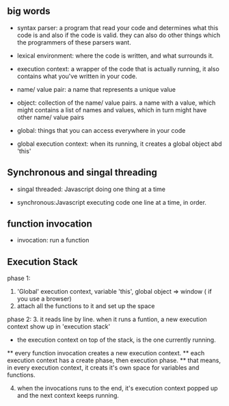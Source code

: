 ## big words

- syntax parser: a program that read your code and determines what this code is and also if the code is valid.
they can also do other things which the programmers of these parsers want.


- lexical environment: where the code is written, and what surrounds it.

- execution context: a wrapper of the code that is actually running, it also contains what you've written in your code.

- name/ value pair: a name that represents a unique value

- object: collection of the name/ value pairs.
a name with a value, which might contains a list of names and values, which in turn might have other name/ value pairs

- global: things that you can access everywhere in your code

- global execution context: when its running, it creates a global object abd 'this'


## Synchronous and singal threading

- singal threaded: Javascript doing one thing at a time

- synchronous:Javascript executing code one line at a time, in order.

## function invocation

- invocation: run a function

## Execution Stack

phase 1:
1. 'Global' execution context, variable 'this', global object => window ( if you use a browser)
2. attach all the functions to it and set up the space

phase 2:
3. it reads line by line. when it runs a funtion, a new execution context show up in 'execution stack'
* the execution context on top of the stack, is the one currently running.

** every function invocation creates a new execution context.
** each execution context has a create phase, then execution phase.
** that means, in every execution context, it creats it's own space for variables and functions.

4. when the invocations runs to the end, it's execution context popped up and the next context keeps running.
